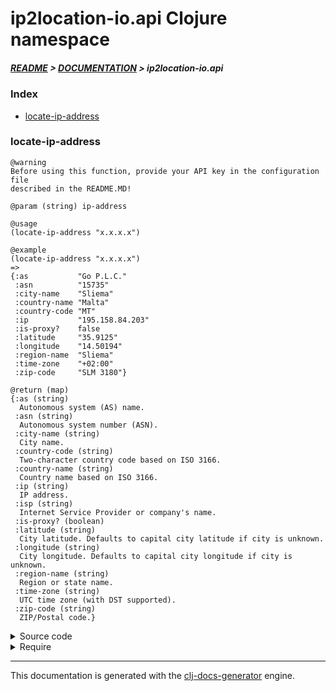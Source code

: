 
# ip2location-io.api Clojure namespace

##### [README](../../../README.md) > [DOCUMENTATION](../../COVER.md) > ip2location-io.api

### Index

- [locate-ip-address](#locate-ip-address)

### locate-ip-address

```
@warning
Before using this function, provide your API key in the configuration file
described in the README.MD!
```

```
@param (string) ip-address
```

```
@usage
(locate-ip-address "x.x.x.x")
```

```
@example
(locate-ip-address "x.x.x.x")
=>
{:as           "Go P.L.C."
 :asn          "15735"
 :city-name    "Sliema"
 :country-name "Malta"
 :country-code "MT"
 :ip           "195.158.84.203"
 :is-proxy?    false
 :latitude     "35.9125"
 :longitude    "14.50194"
 :region-name  "Sliema"
 :time-zone    "+02:00"
 :zip-code     "SLM 3180"}
```

```
@return (map)
{:as (string)
  Autonomous system (AS) name.
 :asn (string)
  Autonomous system number (ASN).
 :city-name (string)
  City name.
 :country-code (string)
  Two-character country code based on ISO 3166.
 :country-name (string)
  Country name based on ISO 3166.
 :ip (string)
  IP address.
 :isp (string)
  Internet Service Provider or company's name.
 :is-proxy? (boolean)
 :latitude (string)
  City latitude. Defaults to capital city latitude if city is unknown.
 :longitude (string)
  City longitude. Defaults to capital city longitude if city is unknown.
 :region-name (string)
  Region or state name.
 :time-zone (string)
  UTC time zone (with DST supported).
 :zip-code (string)
  ZIP/Postal code.}
```

<details>
<summary>Source code</summary>

```
(defn locate-ip-address
  [ip-address]
  (if (audit/ip-address-valid? ip-address)
      (let [uri      (env/ip-address->uri ip-address)
            response (clj-http.client/get uri)]
           (-> ip-address utils/ip-address->uri
                          clj-http.client/get
                          :body
                          reader/json->map
                          json/hyphenize-keys
                          json/keywordize-keys
                          (map/rekey-item :is-proxy :is-proxy?)))))
```

</details>

<details>
<summary>Require</summary>

```
(ns my-namespace (:require [ip2location-io.api :refer [locate-ip-address]]))

(ip2location-io.api/locate-ip-address ...)
(locate-ip-address                    ...)
```

</details>

---

This documentation is generated with the [clj-docs-generator](https://github.com/bithandshake/clj-docs-generator) engine.

